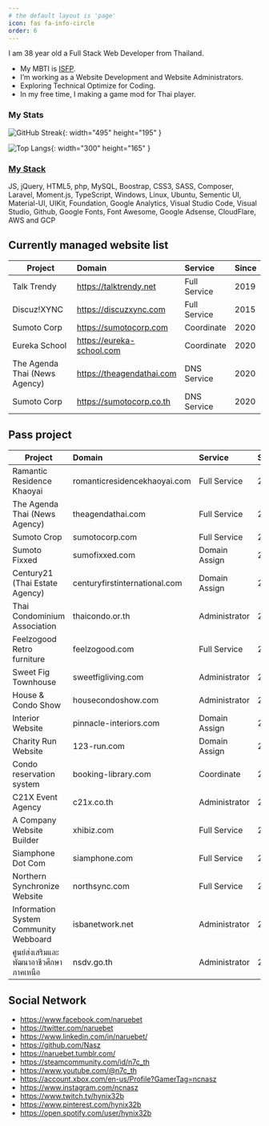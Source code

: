 ```yaml
---
# the default layout is 'page'
icon: fas fa-info-circle
order: 6
---
```

I am 38 year old a Full Stack Web Developer from Thailand.
  - My MBTI is [ISFP](https://www.16personalities.com/isfp-personality).
  - I’m working as a Website Development and Website Administrators.
  - Exploring Technical Optimize for Coding.
  - In my free time, I making a game mod for Thai player.

### My Stats
![GitHub Streak](https://streak-stats.demolab.com?user=Nasz&theme=dark){: width="495" height="195" }

![Top Langs](https://github-readme-stats.vercel.app/api/top-langs/?username=Nasz&layout=compact&theme=vision-friendly-dark){: width="300" height="165" }

### [My Stack](https://stackshare.io/naruebet/my-stack#stack)
JS, jQuery, HTML5, php, MySQL, Boostrap, CSS3, SASS, Composer, Laravel, Moment.js, TypeScript, Windows, Linux, Ubuntu, Sementic UI, Material-UI, UIKit, Foundation, Google Analytics, Visual Studio Code, Visual Studio, Github, Google Fonts, Font Awesome, Google Adsense, CloudFlare, AWS and GCP

## Currently managed website list

| Project                       | Domain                      | Service          | Since |
|-------------------------------|:----------------------------|:-----------------|:------|
| Talk Trendy                   | <https://talktrendy.net>    | Full Service     | 2019  |
| Discuz!XYNC                   | <https://discuzxync.com>    | Full Service     | 2015  |
| Sumoto Corp                   | <https://sumotocorp.com>    | Coordinate       | 2020  |
| Eureka School                 | <https://eureka-school.com> | Coordinate       | 2020  |
| The Agenda Thai (News Agency) | <https://theagendathai.com> | DNS Service      | 2020  |
| Sumoto Corp                   | <https://sumotocorp.co.th>  | DNS Service      | 2020  |

## Pass project

| Project                       | Domain               | Service          | Since | Until |
|-------------------------------|:---------------------|:-----------------|:------|:------|
| Ramantic Residence Khaoyai    | romanticresidencekhaoyai.com | Full Service | 2021 | 2022|
| The Agenda Thai (News Agency) | theagendathai.com    | Full Service     | 2020  | 2021  |
| Sumoto Crop                   | sumotocorp.com       | Full Service     | 2020  | 2021  |
| Sumoto Fixxed                 | sumofixxed.com       | Domain Assign  | 2020  | 2020  |
| Century21 (Thai Estate Agency)| centuryfirstinternational.com | Domain Assign | 2020 | 2021 |
| Thai Condominium Association  | thaicondo.or.th | Administrator | 2020 | 2021|
| Feelzogood Retro furniture | feelzogood.com | Full Service | 2020 | 2021|
| Sweet Fig Townhouse | sweetfigliving.com | Administrator | 2020 | 2021|
| House & Condo Show | housecondoshow.com | Administrator | 2020 | 2022|
| Interior Website | pinnacle-interiors.com | Domain Assign | 2020 | 2020|
| Charity Run Website | 123-run.com | Domain Assign | 2020 | 2020|
| Condo reservation system | booking-library.com | Coordinate | 2020 | 2020|
| C21X Event Agency | c21x.co.th | Administrator | 2019 | 2021|
| A Company Website Builder | xhibiz.com | Full Service | 2019 | 2021|
| Siamphone Dot Com | siamphone.com | Full Service | 2008 | 2019|
| Northern Synchronize Website | northsync.com | Full Service | 2008 | 2011|
| Information System Community Webboard | isbanetwork.net | Administrator | 2007 | 2009|
| ศูนย์ส่งเสริมและพัฒนาอาชีวศึกษาภาคเหนือ | nsdv.go.th | Administrator | 2006 | 2007|

## Social Network
  - <https://www.facebook.com/naruebet>
  - <https://twitter.com/naruebet>
  - <https://www.linkedin.com/in/naruebet/>
  - <https://github.com/Nasz>
  - <https://naruebet.tumblr.com/>
  - <https://steamcommunity.com/id/n7c_th>
  - <https://www.youtube.com/@n7c_th>
  - <https://account.xbox.com/en-us/Profile?GamerTag=ncnasz>
  - <https://www.instagram.com/ncnasz>
  - <https://www.twitch.tv/hynix32b>
  - <https://www.pinterest.com/hynix32b>
  - <https://open.spotify.com/user/hynix32b>